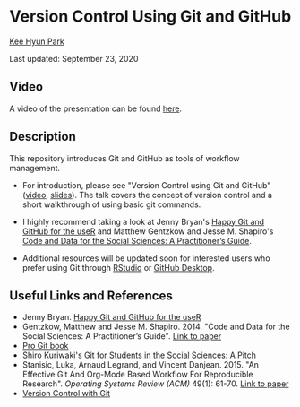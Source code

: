# Version Control Using Git and GitHub

[Kee Hyun Park](https://github.com/keehyunpark22)

Last updated: September 23, 2020

## Video

A video of the presentation can be found [here](https://www.dropbox.com/s/rtwnh4hk7ilo6o2/version-control-khpark.mp4?dl=0).

## Description

This repository introduces Git and GitHub as tools of workflow management.

- For introduction, please see "Version Control using Git and GitHub" ([video](https://www.dropbox.com/s/rtwnh4hk7ilo6o2/version-control-khpark.mp4?dl=0), [slides](https://github.com/EandrewJones/gvpt-methods/tree/master/versioncontrol/slides_vc_short.pdf)). The talk covers the concept of version control and a short walkthrough of using basic git commands.

- I highly recommend taking a look at Jenny Bryan's [Happy Git and GitHub for the useR](https://happygitwithr.com/) and Matthew Gentzkow and Jesse M. Shapiro's [Code and Data for the Social Sciences: A Practitioner’s Guide](https://web.stanford.edu/~gentzkow/research/CodeAndData.pdf).

- Additional resources will be updated soon for interested users who prefer using Git through [RStudio](https://support.rstudio.com/hc/en-us/articles/200532077-Version-Control-with-Git-and-SVN) or [GitHub Desktop](https://desktop.github.com/).

## Useful Links and References

- Jenny Bryan. [Happy Git and GitHub for the useR](https://happygitwithr.com/)
- Gentzkow, Matthew and Jesse M. Shapiro. 2014. "Code and Data for the Social Sciences: A Practitioner’s Guide". [Link to paper](https://web.stanford.edu/~gentzkow/research/CodeAndData.pdf)
- [Pro Git book](https://git-scm.com/book/en/v2)
- Shiro Kuriwaki's [Git for Students in the Social Sciences: A Pitch](https://www.shirokuriwaki.com/programming/kuriwaki_github_handout.pdf)
- Stanisic, Luka, Arnaud Legrand, and Vincent Danjean. 2015. "An Effective Git And Org-Mode Based Workflow For Reproducible Research". _Operating Systems Review (ACM)_ 49(1): 61-70. [Link to paper](https://dl.acm.org/doi/pdf/10.1145/2723872.2723881?casa_token=FAXO7DL4gWcAAAAA%3AewZh8c2cNCvj0aHuXd6ePnuApxP0ILnEietYuZvx5ryGrVU3kxECZfdR9Fjq278vIoGZAEIbcMQ_E0s)
- [Version Control with Git](https://swcarpentry.github.io/git-novice/)
